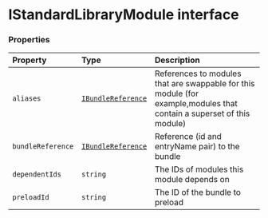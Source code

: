 # IStandardLibraryModule interface










### Properties

| Property	   | Type	| Description|
|:-------------|:-------|:-----------|
|`aliases`      | [`IBundleReference`](IBundleReference.md) | References to modules that are swappable for this module (for example,modules that contain a superset of  this module) |
|`bundleReference`      | [`IBundleReference`](IBundleReference.md) | Reference (id and entryName pair) to the bundle |
|`dependentIds`      | `string` | The IDs of modules this module depends on |
|`preloadId`      | `string` | The ID of the bundle to preload |




